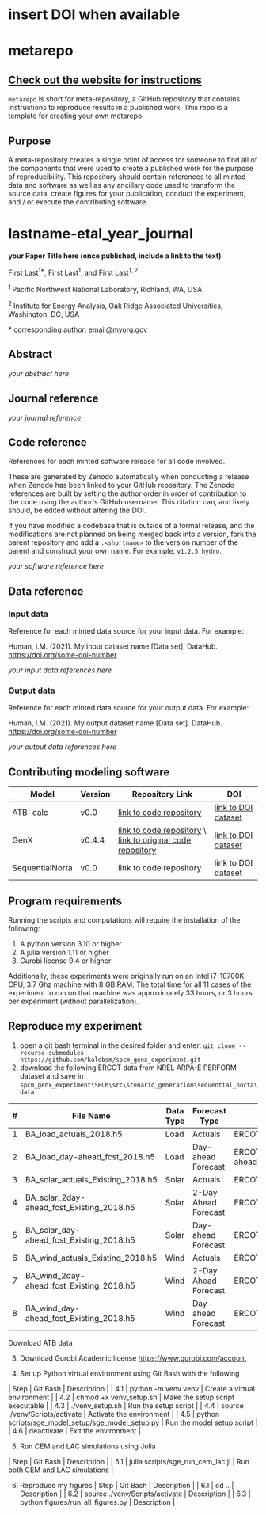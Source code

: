 # insert DOI when available

<!-- Get rid of the metarepo instructions (the two sections below this) once you're done. -->

# metarepo
## [Check out the website for instructions](https://immm-sfa.github.io/metarepo)
`metarepo` is short for meta-repository, a GitHub repository that contains instructions to reproduce results in a published work. This repo is a template for creating your own metarepo.

## Purpose
A meta-repository creates a single point of access for someone to find all of the components that were used to create a published work for the purpose of reproducibility. This repository should contain references to all minted data and software as well as any ancillary code used to transform the source data, create figures for your publication, conduct the experiment, and / or execute the contributing software.

<!-- Get rid of the metarepo instructions (the two sections above this) once you're done. -->

# lastname-etal_year_journal

**your Paper Title here (once published, include a link to the text)**

First Last<sup>1\*</sup>, First Last<sup>1</sup>,  and First Last<sup>1, 2</sup>

<sup>1 </sup>Pacific Northwest National Laboratory, Richland, WA, USA.

<sup>2 </sup> Institute for Energy Analysis, Oak Ridge Associated Universities, Washington, DC, USA

\* corresponding author:  email@myorg.gov

## Abstract
_your abstract here_

## Journal reference
_your journal reference_

## Code reference
References for each minted software release for all code involved.  

These are generated by Zenodo automatically when conducting a release when Zenodo has been linked to your GitHub repository. The Zenodo references are built by setting the author order in order of contribution to the code using the author's GitHub username.  This citation can, and likely should, be edited without altering the DOI.

If you have modified a codebase that is outside of a formal release, and the modifications are not planned on being merged back into a version, fork the parent repository and add a `.<shortname>` to the version number of the parent and construct your own name.  For example, `v1.2.5.hydro`.

_your software reference here_

## Data reference

### Input data
Reference for each minted data source for your input data.  For example:

Human, I.M. (2021). My input dataset name [Data set]. DataHub. https://doi.org/some-doi-number

_your input data references here_

### Output data
Reference for each minted data source for your output data.  For example:

Human, I.M. (2021). My output dataset name [Data set]. DataHub. https://doi.org/some-doi-number

_your output data references here_


## Contributing modeling software
| Model | Version | Repository Link | DOI |
|-------|---------|-----------------|-----|
| ATB-calc | v0.0 | [link to code repository](https://github.com/NREL/ATB-calc) | [link to DOI dataset ](https://doi.org/10.11578/dc.20230914.2)|
| GenX | v0.4.4 | [link to code repository](https://github.com/kalebsm/GenX/tree/caee5563bc1118c24fe99a30e1ed72e052191478) \ [link to original code repository](https://github.com/GenXProject/GenX.jl) | [link to DOI dataset](https://zenodo.org/records/15865702) |
| SequentialNorta | v0.0 | link to code repository | link to DOI dataset |

## Program requirements
Running the scripts and computations will require the installation of the following:
1. A python version 3.10 or higher
2. A julia version 1.11 or higher
3. Gurobi license 9.4 or higher

Additionally, these experiments were originally run on an Intel i7-10700K CPU, 3.7 Ghz machine with 8 GB RAM. The total time for all 11 cases of the experiment to run on that machine was approximately 33 hours, or 3 hours per experiment (without parallelization).

## Reproduce my experiment
1. open a git bash terminal in the desired folder and enter: `git clone --recurse-submodules https://github.com/kalebsm/spcm_genx_experiment.git`
2. download the following ERCOT data from NREL ARPA-E PERFORM dataset and save in `spcm_genx_experiment\SPCM\src\scenario_generation\sequential_norta\data`

| #   | File Name                                | Data Type | Forecast Type         | Location Path                                               |
|-----|-------------------------------------------|-----------|------------------------|-------------------------------------------------------------|
| 1   | BA_load_actuals_2018.h5                    | Load      | Actuals                | ERCOT/2018/Load/Actuals/BA_level/                           |
| 2   | BA_load_day-ahead_fcst_2018.h5            | Load      | Day-ahead Forecast     | ERCOT/2018/Load/Forecast/Day-ahead/BA_level/               |
| 3   | BA_solar_actuals_Existing_2018.h5         | Solar     | Actuals                | ERCOT/2018/Solar/Actuals/BA-level/                          |
| 4   | BA_solar_2day-ahead_fcst_Existing_2018.h5 | Solar     | 2-Day Ahead Forecast   | ERCOT/2018/Solar/2Day_ahead/BA_level/                      |
| 5   | BA_solar_day-ahead_fcst_Existing_2018.h5  | Solar     | Day-ahead Forecast     | ERCOT/2018/Solar/Day-ahead/BA_level/                       |
| 6   | BA_wind_actuals_Existing_2018.h5         | Wind     | Actuals                | ERCOT/2018/Wind/Actuals/BA-level/                          |
| 7   | BA_wind_2day-ahead_fcst_Existing_2018.h5  | Wind      | 2-Day Ahead Forecast   | ERCOT/2018/Wind/2Day_ahead/BA_level/                       |
| 8   | BA_wind_day-ahead_fcst_Existing_2018.h5   | Wind      | Day-ahead Forecast     | ERCOT/2018/Wind/Day-ahead/BA_level/                        |

Download ATB data

3. Download Gurobi Academic license https://www.gurobi.com/account

4. Set up Python virtual environment using Git Bash with the following

| Step | Git Bash | Description |
| 4.1 |	python -m venv venv |	Create a virtual environment |
| 4.2 |	chmod +x venv_setup.sh | Make the setup script executable |
| 4.3 |	./venv_setup.sh |	Run the setup script |
| 4.4 |	source ./venv/Scripts/activate | Activate the environment |
| 4.5 |	python scripts/sge_model_setup/sge_model_setup.py |	Run the model setup script |
| 4.6 |	deactivate | Exit the environment |

5. Run CEM and LAC simulations using Julia

| Step | Git Bash | Description |
| 5.1 |	julia scripts/sge_run_cem_lac.jl |	Run both CEM and LAC simulations |

6. Reproduce my figures
| Step | Git Bash | Description |
| 6.1 | cd .. | Description |
| 6.2 | source ./venv/Scripts/activate | Description |
| 6.3 | python figures/run_all_figures.py | Description |



